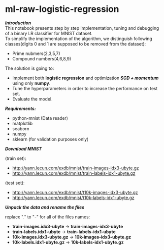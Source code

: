 # ml-raw-logistic-regression

***Introduction***  
This notebook presents step by step implementation, tuning and debugging of a binary LR classifier for MNIST dataset.  
To simplify the implementation of the algorithm, we distinguish following classes(digits 0 and 1 are supposed to be removed from the dataset):
- Prime nubmers(2,3,5,7)
- Compound numbers(4,6,8,9)

The solution is going to:
 - Implement both **logistic regression** and optimization ***SGD + momentum*** using only **numpy**.
 - Tune the hyperparameters in order to increase the performance on test set.
 - Evaluate the model.

***Requirements:***
- python-mnist (Data reader)
- matplotlib
- seaborn
- numpy
- sklearn (for validation purposes only)

***Download MNIST***

(train set):
 - http://yann.lecun.com/exdb/mnist/train-images-idx3-ubyte.gz
 - http://yann.lecun.com/exdb/mnist/train-labels-idx1-ubyte.gz
 
(test set):
 - http://yann.lecun.com/exdb/mnist/t10k-images-idx3-ubyte.gz
 - http://yann.lecun.com/exdb/mnist/t10k-labels-idx1-ubyte.gz

***Unpack the data and rename the files***

 replace "." to "-" for all of the files names:  
   - **train-images.idx3-ubyte**   ->  **train-images-idx3-ubyte**  
   - **train-labels.idx1-ubyte**   ->  **train-labels-idx1-ubyte**  
   - **10k-images.idx3-ubyte.gz**   ->  **10k-images-idx3-ubyte.gz**  
   - **10k-labels.idx1-ubyte.gz**   ->  **10k-labels-idx1-ubyte.gz**  

